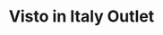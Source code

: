 ---
title: "Visto in Italy Outlet"
url: /ciudad-autonoma-de-buenos-aires/visto-in-italy-outlet/
shop: Kleidung
---